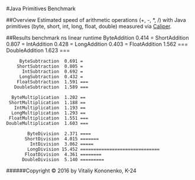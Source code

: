 #Java Primitives Benchmark

##Overview
Estimated speed of arithmetic operations (+, -, *, /) with Java primitives
(byte, short, int, long, float, double) measured via 
[Caliper](https://github.com/google/caliper).

##Results
               benchmark     ns linear runtime
            ByteAddition  0.414 =
           ShortAddition  0.807 =
             IntAddition  0.428 =
            LongAddition  0.403 =
           FloatAddition  1.562 ===
          DoubleAddition  1.623 ===
             
         ByteSubtraction  0.691 =
        ShortSubtraction  0.805 =
          IntSubtraction  0.692 =
         LongSubtraction  0.432 =
        FloatSubtraction  1.591 ===
       DoubleSubtraction  1.589 ===
             
      ByteMultiplication  1.202 ==
     ShortMultiplication  1.188 ==
       IntMultiplication  1.193 ==
      LongMultiplication  1.293 ==
     FloatMultiplication  1.551 ===
    DoubleMultiplication  1.603 ===
             
            ByteDivision  2.371 ====
           ShortDivision  4.015 =======
             IntDivision  3.062 =====
            LongDivision 15.452 ==============================
           FloatDivision  4.361 ========
          DoubleDivision  5.140 =========
######Copyright © 2016 by Vitaliy Kononenko, K-24
